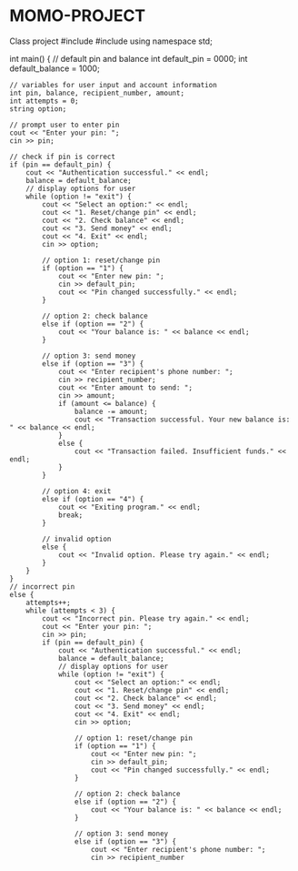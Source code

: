 # MOMO-PROJECT
Class project
#include <iostream>
#include <string>
using namespace std;

int main() {
    // default pin and balance
    int default_pin = 0000;
    int default_balance = 1000;

    // variables for user input and account information
    int pin, balance, recipient_number, amount;
    int attempts = 0;
    string option;

    // prompt user to enter pin
    cout << "Enter your pin: ";
    cin >> pin;

    // check if pin is correct
    if (pin == default_pin) {
        cout << "Authentication successful." << endl;
        balance = default_balance;
        // display options for user
        while (option != "exit") {
            cout << "Select an option:" << endl;
            cout << "1. Reset/change pin" << endl;
            cout << "2. Check balance" << endl;
            cout << "3. Send money" << endl;
            cout << "4. Exit" << endl;
            cin >> option;

            // option 1: reset/change pin
            if (option == "1") {
                cout << "Enter new pin: ";
                cin >> default_pin;
                cout << "Pin changed successfully." << endl;
            }

            // option 2: check balance
            else if (option == "2") {
                cout << "Your balance is: " << balance << endl;
            }

            // option 3: send money
            else if (option == "3") {
                cout << "Enter recipient's phone number: ";
                cin >> recipient_number;
                cout << "Enter amount to send: ";
                cin >> amount;
                if (amount <= balance) {
                    balance -= amount;
                    cout << "Transaction successful. Your new balance is: " << balance << endl;
                }
                else {
                    cout << "Transaction failed. Insufficient funds." << endl;
                }
            }

            // option 4: exit
            else if (option == "4") {
                cout << "Exiting program." << endl;
                break;
            }

            // invalid option
            else {
                cout << "Invalid option. Please try again." << endl;
            }
        }
    }
    // incorrect pin
    else {
        attempts++;
        while (attempts < 3) {
            cout << "Incorrect pin. Please try again." << endl;
            cout << "Enter your pin: ";
            cin >> pin;
            if (pin == default_pin) {
                cout << "Authentication successful." << endl;
                balance = default_balance;
                // display options for user
                while (option != "exit") {
                    cout << "Select an option:" << endl;
                    cout << "1. Reset/change pin" << endl;
                    cout << "2. Check balance" << endl;
                    cout << "3. Send money" << endl;
                    cout << "4. Exit" << endl;
                    cin >> option;

                    // option 1: reset/change pin
                    if (option == "1") {
                        cout << "Enter new pin: ";
                        cin >> default_pin;
                        cout << "Pin changed successfully." << endl;
                    }

                    // option 2: check balance
                    else if (option == "2") {
                        cout << "Your balance is: " << balance << endl;
                    }

                    // option 3: send money
                    else if (option == "3") {
                        cout << "Enter recipient's phone number: ";
                        cin >> recipient_number
